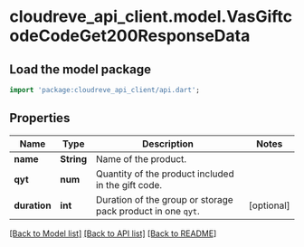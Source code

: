 # cloudreve_api_client.model.VasGiftcodeCodeGet200ResponseData

## Load the model package
```dart
import 'package:cloudreve_api_client/api.dart';
```

## Properties
Name | Type | Description | Notes
------------ | ------------- | ------------- | -------------
**name** | **String** | Name of the product. | 
**qyt** | **num** | Quantity of the product included in the gift code. | 
**duration** | **int** | Duration of the group or storage pack product in one `qyt`. | [optional] 

[[Back to Model list]](../README.md#documentation-for-models) [[Back to API list]](../README.md#documentation-for-api-endpoints) [[Back to README]](../README.md)



